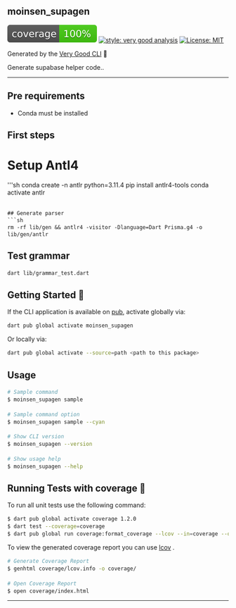 ## moinsen_supagen

![coverage][coverage_badge]
[![style: very good analysis][very_good_analysis_badge]][very_good_analysis_link]
[![License: MIT][license_badge]][license_link]

Generated by the [Very Good CLI][very_good_cli_link] 🤖

Generate supabase helper code..

---

## Pre requirements
* Conda must be installed

## First steps
# Setup Antl4

'''sh
conda create -n antlr python=3.11.4
pip install antlr4-tools
conda activate antlr
```

## Generate parser
```sh
rm -rf lib/gen && antlr4 -visitor -Dlanguage=Dart Prisma.g4 -o lib/gen/antlr 
```

## Test grammar
```sh
dart lib/grammar_test.dart
```

## Getting Started 🚀

If the CLI application is available on [pub](https://pub.dev), activate globally via:

```sh
dart pub global activate moinsen_supagen
```

Or locally via:

```sh
dart pub global activate --source=path <path to this package>
```

## Usage

```sh
# Sample command
$ moinsen_supagen sample

# Sample command option
$ moinsen_supagen sample --cyan

# Show CLI version
$ moinsen_supagen --version

# Show usage help
$ moinsen_supagen --help
```

## Running Tests with coverage 🧪

To run all unit tests use the following command:

```sh
$ dart pub global activate coverage 1.2.0
$ dart test --coverage=coverage
$ dart pub global run coverage:format_coverage --lcov --in=coverage --out=coverage/lcov.info
```

To view the generated coverage report you can use [lcov](https://github.com/linux-test-project/lcov)
.

```sh
# Generate Coverage Report
$ genhtml coverage/lcov.info -o coverage/

# Open Coverage Report
$ open coverage/index.html
```

---

[coverage_badge]: coverage_badge.svg
[license_badge]: https://img.shields.io/badge/license-MIT-blue.svg
[license_link]: https://opensource.org/licenses/MIT
[very_good_analysis_badge]: https://img.shields.io/badge/style-very_good_analysis-B22C89.svg
[very_good_analysis_link]: https://pub.dev/packages/very_good_analysis
[very_good_cli_link]: https://github.com/VeryGoodOpenSource/very_good_cli